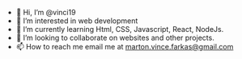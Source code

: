 - 👋 Hi, I’m @vinci19
- 👀 I’m interested in web development
- 🌱 I’m currently learning Html, CSS, Javascript, React, NodeJs.
- 💞️ I’m looking to collaborate on websites and other projects.
- 📫 How to reach me email me at marton.vince.farkas@gmail.com

<!---
vinci19/vinci19 is a ✨ special ✨ repository because its `README.md` (this file) appears on your GitHub profile.
You can click the Preview link to take a look at your changes.
--->

